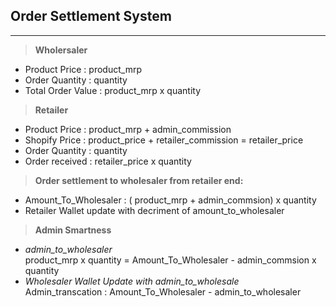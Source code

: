 Order Settlement System
----

--------------------------

>**Wholersaler**  
- Product Price : product_mrp   
- Order Quantity : quantity   
- Total Order Value : product_mrp x quantity  

>**Retailer**  
- Product Price : product_mrp + admin_commission  
- Shopify Price : product_price + retailer_commission = retailer_price    
- Order Quantity :  quantity   
- Order received : retailer_price x quantity     

>**Order settlement to wholesaler from retailer end:**   
- Amount_To_Wholesaler : ( product_mrp + admin_commsion) x quantity   
- Retailer Wallet update with decriment of amount_to_wholesaler   

>**Admin Smartness**  
- *admin_to_wholesaler*   
product_mrp x quantity = Amount_To_Wholesaler - admin_commsion x quantity  
- *Wholesaler Wallet Update with admin_to_wholesale*   
Admin_transcation : Amount_To_Wholesaler - admin_to_wholesaler